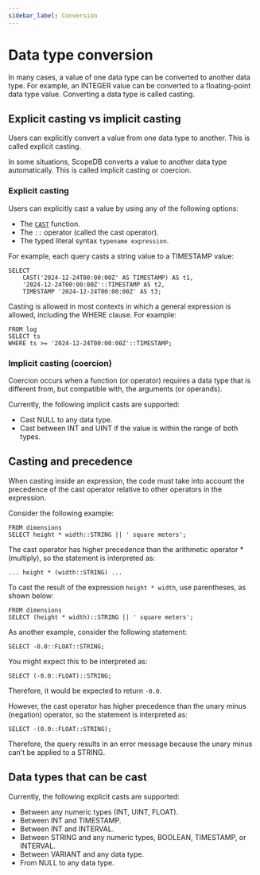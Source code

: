 ```yaml
---
sidebar_label: Conversion
---
```


# Data type conversion

In many cases, a value of one data type can be converted to another data type. For example, an INTEGER value can be converted to a floating-point data type value. Converting a data type is called casting.

## Explicit casting vs implicit casting

Users can explicitly convert a value from one data type to another. This is called explicit casting.

In some situations, ScopeDB converts a value to another data type automatically. This is called implicit casting or coercion.

### Explicit casting

Users can explicitly cast a value by using any of the following options:

* The [`CAST`](functions-conversion.md) function.
* The `::` operator (called the cast operator).
* The typed literal syntax `typename expression`.

For example, each query casts a string value to a TIMESTAMP value:

```scopeql
SELECT
    CAST('2024-12-24T00:00:00Z' AS TIMESTAMP) AS t1,
    '2024-12-24T00:00:00Z'::TIMESTAMP AS t2,
    TIMESTAMP '2024-12-24T00:00:00Z' AS t3;
```

Casting is allowed in most contexts in which a general expression is allowed, including the WHERE clause. For example:

```scopeql
FROM log
SELECT ts
WHERE ts >= '2024-12-24T00:00:00Z'::TIMESTAMP;
```

### Implicit casting (coercion)

Coercion occurs when a function (or operator) requires a data type that is different from, but compatible with, the arguments (or operands).

Currently, the following implicit casts are supported:

* Cast NULL to any data type.
* Cast between INT and UINT if the value is within the range of both types.

## Casting and precedence

When casting inside an expression, the code must take into account the precedence of the cast operator relative to other operators in the expression.

Consider the following example:

```scopeql
FROM dimensions
SELECT height * width::STRING || ' square meters';
```

The cast operator has higher precedence than the arithmetic operator * (multiply), so the statement is interpreted as:

```scopeql
... height * (width::STRING) ...
```

To cast the result of the expression `height * width`, use parentheses, as shown below:

```scopeql
FROM dimensions
SELECT (height * width)::STRING || ' square meters';
```

As another example, consider the following statement:

```scopeql
SELECT -0.0::FLOAT::STRING;
```

You might expect this to be interpreted as:

```scopeql
SELECT (-0.0::FLOAT)::STRING;
```

Therefore, it would be expected to return `-0.0`.

However, the cast operator has higher precedence than the unary minus (negation) operator, so the statement is interpreted as:

```scopeql
SELECT -(0.0::FLOAT::STRING);
```

Therefore, the query results in an error message because the unary minus can't be applied to a STRING.

## Data types that can be cast

Currently, the following explicit casts are supported:

* Between any numeric types (INT, UINT, FLOAT).
* Between INT and TIMESTAMP.
* Between INT and INTERVAL.
* Between STRING and any numeric types, BOOLEAN, TIMESTAMP, or INTERVAL.
* Between VARIANT and any data type.
* From NULL to any data type.
